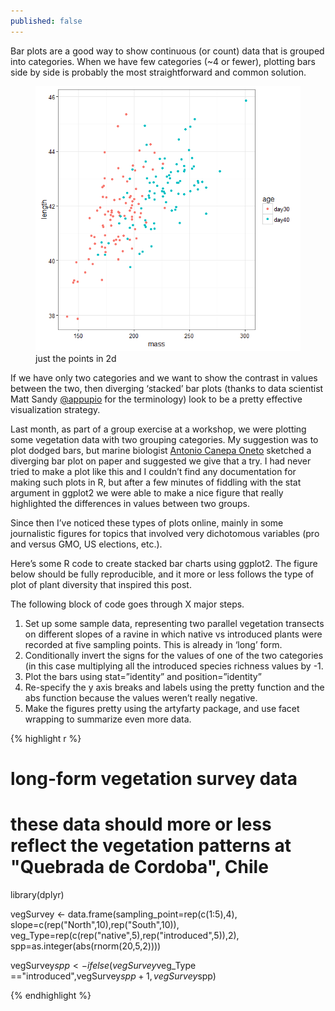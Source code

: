 ```yaml
---
published: false
---
```

Bar plots are a good way to show continuous (or count) data that is grouped into categories. When we have few categories (~4 or fewer), plotting bars side by side is probably the most straightforward and common solution. 

<figure>
    <a href="/images/pointsonly.png"><img src="/images/pointsonly.png"></a>
        <figcaption>just the points in 2d</figcaption>
</figure>


If we have only two categories and we want to show the contrast in values between the two, then diverging ‘stacked’ bar plots (thanks to data scientist Matt Sandy [@appupio](https://twitter.com/appupio) for the terminology) look to be a pretty effective visualization strategy.  

Last month, as part of a group exercise at a workshop, we were plotting some vegetation data with two grouping categories. My suggestion was to plot dodged bars, but marine biologist [Antonio Canepa Oneto](https://www.researchgate.net/profile/Antonio_Canepa) sketched a diverging bar plot on paper and suggested we give that a try. I had never tried to make a plot like this and I couldn’t find any documentation for making such plots in R, but after a few minutes of fiddling with the stat argument in ggplot2 we were able to make a nice figure that really highlighted the differences in values between two groups.

Since then I’ve noticed these types of plots online, mainly in some journalistic figures for topics that involved very dichotomous variables (pro and versus GMO, US elections, etc.).

Here’s some R code to create stacked bar charts using ggplot2. The figure below should be fully reproducible, and it more or less follows the type of plot of plant diversity that inspired this post. 

The following block of code goes through X major steps.
1. Set up some sample data, representing two parallel vegetation transects on different slopes of a ravine in which native vs introduced plants were recorded at five sampling points. This is already in ‘long’ form.
2. Conditionally invert the signs for the values of one of the two categories (in this case multiplying all the introduced species richness values by -1.
3. Plot the bars using stat=”identity” and position=”identity”
4. Re-specify the y axis breaks and labels using the pretty function and the abs function because the values weren’t really negative.
5. Make the figures pretty using the artyfarty package, and use facet wrapping to summarize even more data.
  
{% highlight r %}
# long-form vegetation survey data
# these data should more or less reflect the vegetation patterns at "Quebrada de Cordoba", Chile
library(dplyr)

vegSurvey <- 
data.frame(sampling_point=rep(c(1:5),4),
           slope=c(rep("North",10),rep("South",10)),
           veg_Type=rep(c(rep("native",5),rep("introduced",5)),2),
           spp=as.integer(abs(rnorm(20,5,2))))

vegSurvey$spp <-   ifelse(vegSurvey$veg_Type =="introduced",vegSurvey$spp+1,vegSurvey$spp)

{% endhighlight %}

